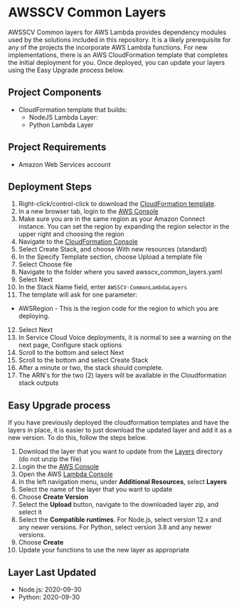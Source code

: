# AWSSCV Common Layers

AWSSCV Common layers for AWS Lambda provides dependency modules used by the solutions included in this repository. It is a likely prerequisite for any of the projects the incorporate AWS Lambda functions. For new implementations, there is an AWS CloudFormation template that completes the initial deployment for you. Once deployed, you can update your layers using the Easy Upgrade process below. 

## Project Components
- CloudFormation template that builds:
  - NodeJS Lambda Layer:
  - Python Lambda Layer
    
## Project Requirements
- Amazon Web Services account

## Deployment Steps
1. Right-click/control-click to download the [CloudFormation template](https://raw.githubusercontent.com/amazon-connect/amazon-connect-salesforce-scv/master/common/AWSSCV-CommonLayers/awsscv_common_layers.yaml).
2. In a new browser tab, login to the [AWS Console](https://console.aws.amazon.com/console/home)
3.	Make sure you are in the same region as your Amazon Connect instance. You can set the region by expanding the region selector in the upper right and choosing the region
4.	Navigate to the [CloudFormation Console](https://console.aws.amazon.com/cloudformation/home)
5.	Select Create Stack, and choose With new resources (standard)
6.	In the Specify Template section, choose Upload a template file
7.	Select Choose file
8.	Navigate to the folder where you saved awsscv_common_layers.yaml
9.	Select Next
10.	In the Stack Name field, enter `AWSSCV-CommonLambdaLayers`
11.	The template will ask for one parameter:
   - AWSRegion - This is the region code for the region to which you are deploying.
12.	Select Next
13.	In Service Cloud Voice deployments, it is normal to see a warning on the next page, Configure stack options
14.	Scroll to the bottom and select Next
15.	Scroll to the bottom and select Create Stack
16.	After a minute or two, the stack should complete.
17. The ARN's for the two (2) layers will be available in the Cloudformation stack outputs

## Easy Upgrade process
If you have previously deployed the cloudformation templates and have the layers in place, it is easier to just download the updated layer and add it as a new version. To do this, follow the steps below.
1. Download the layer that you want to update from the [Layers](Layers/) directory (do not unzip the file)
2. Login the the [AWS Console](https://console.aws.amazon.com/console/home)
3. Open the AWS [Lambda Console](https://console.aws.amazon.com/lambda/home)
4. In the left navigation menu, under **Additional Resources**, select **Layers**
5. Select the name of the layer that you want to update
6. Choose **Create Version**
7. Select the **Upload** button, navigate to the downloaded layer zip, and select it
8. Select the **Compatible runtimes**. For Node.js, select version 12.x and any newer versions. For Python, select version 3.8 and any newer versions.
9. Choose **Create**
10. Update your functions to use the new layer as appropriate

## Layer Last Updated
- Node.js: 2020-09-30
- Python: 2020-09-30